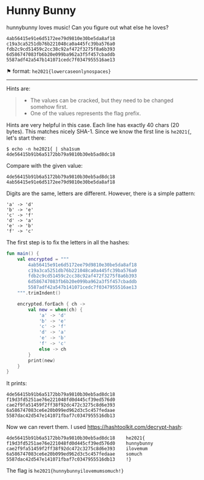 # Hunny Bunny
hunnybunny loves music! Can you figure out what else he loves?

```
4ab56415e91e6d5172ee79d9810e30be5da8af18
c19a3ca5251db76b221048ca0a445fc39ba576a0
fdb2c9cd51459c2cc38c92af472f3275f8a6b393
6d586747083fb6b20e099ba962a3f5f457cbaddb
5587adf42a547b141071cedc7f0347955516ae13
```

⚑ format: `he2021{lowercaseonlynospaces}`

---

Hints are:
> - The values can be cracked, but they need to be changed somehow first.
> - One of the values represents the flag prefix.

Hints are very helpful in this case. Each line has exactly 40 chars (20 bytes). This matches
nicely SHA-1. Since we know the first line is `he2021{`, let's start there:
```
$ echo -n he2021{ | sha1sum
4de56415b91b6a5172bb79a9810b30eb5ad8dc18
```

Compare with the given value:
```
4de56415b91b6a5172bb79a9810b30eb5ad8dc18
4ab56415e91e6d5172ee79d9810e30be5da8af18
```

Digits are the same, letters are different. However, there is a simple pattern:
```
'a' -> 'd'
'b' -> 'e'
'c' -> 'f'
'd' -> 'a'
'e' -> 'b'
'f' -> 'c'
```

The first step is to fix the letters in all the hashes:
```kotlin
fun main() {
    val encrypted = """
        4ab56415e91e6d5172ee79d9810e30be5da8af18
        c19a3ca5251db76b221048ca0a445fc39ba576a0
        fdb2c9cd51459c2cc38c92af472f3275f8a6b393
        6d586747083fb6b20e099ba962a3f5f457cbaddb
        5587adf42a547b141071cedc7f0347955516ae13
    """.trimIndent()

    encrypted.forEach { ch ->
        val new = when(ch) {
            'a' -> 'd'
            'b' -> 'e'
            'c' -> 'f'
            'd' -> 'a'
            'e' -> 'b'
            'f' -> 'c'
            else -> ch
        }
        print(new)
    }
}
```

It prints:
```
4de56415b91b6a5172bb79a9810b30eb5ad8dc18
f19d3fd5251ae76e221048fd0d445cf39ed576d0
cae2f9fa51459f2ff38f92dc472c3275c8d6e393
6a586747083ce6e20b099ed962d3c5c457fedaae
5587dac42d547e141071fbaf7c0347955516db13
```

Now we can revert them. I used https://hashtoolkit.com/decrypt-hash:
```
4de56415b91b6a5172bb79a9810b30eb5ad8dc18    he2021{
f19d3fd5251ae76e221048fd0d445cf39ed576d0    hunnybunny
cae2f9fa51459f2ff38f92dc472c3275c8d6e393    ilovemum
6a586747083ce6e20b099ed962d3c5c457fedaae    somuch
5587dac42d547e141071fbaf7c0347955516db13    !}
```

The flag is `he2021{hunnybunnyilovemumsomuch!}`